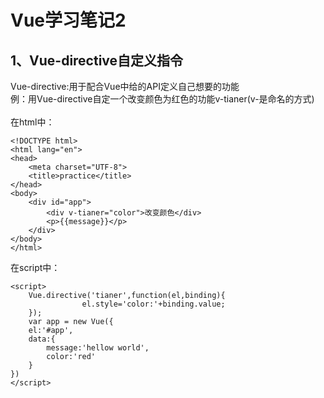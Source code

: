 # Vue学习笔记2
## 1、Vue-directive自定义指令
Vue-directive:用于配合Vue中给的API定义自己想要的功能<br>
例：用Vue-directive自定一个改变颜色为红色的功能v-tianer(v-是命名的方式) <br>	
在html中：
```
<!DOCTYPE html>
<html lang="en">
<head>
	<meta charset="UTF-8">
	<title>practice</title>
</head>
<body>
	<div id="app">
		<div v-tianer="color">改变颜色</div>
		<p>{{message}}</p>
	</div>
</body>
</html>
```
在script中：
```
<script>
	Vue.directive('tianer',function(el,binding){
				el.style='color:'+binding.value;
	});
	var app = new Vue({
	el:'#app',
	data:{
		message:'hellow world',
		color:'red'
	}
})
</script>
```